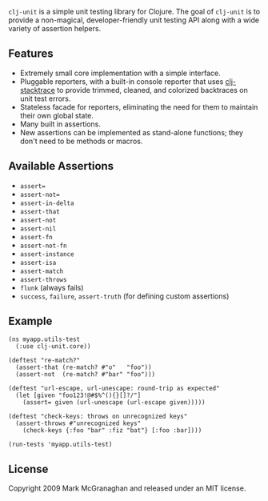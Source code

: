 `clj-unit` is a simple unit testing library for Clojure. The goal of `clj-unit` is to provide a non-magical, developer-friendly unit testing API along with a wide variety of assertion helpers.

Features
--------

 * Extremely small core implementation with a simple interface.
 * Pluggable reporters, with a built-in console reporter that uses [clj-stacktrace](http://github.com/mmcgrana/clj-stacktrace) to provide trimmed, cleaned, and colorized backtraces on unit test errors.
 * Stateless facade for reporters, eliminating the need for them to maintain their own global state.
 * Many built in assertions.
 * New assertions can be implemented as stand-alone functions; they don't need to be methods or macros.

Available Assertions
--------------------

 * `assert=`
 * `assert-not=`
 * `assert-in-delta`
 * `assert-that`
 * `assert-not`
 * `assert-nil`
 * `assert-fn`
 * `assert-not-fn`
 * `assert-instance`
 * `assert-isa`
 * `assert-match`
 * `assert-throws`
 * `flunk` (always fails)
 * `success`, `failure`, `assert-truth` (for defining custom assertions)

Example
-------

    (ns myapp.utils-test
      (:use clj-unit.core))
    
    (deftest "re-match?"
      (assert-that (re-match? #"o"   "foo"))
      (assert-not  (re-match? #"bar" "foo")))
    
    (deftest "url-escape, url-unescape: round-trip as expected"
      (let [given "foo123!@#$%^(){}[]?/"]
        (assert= given (url-unescape (url-escape given)))))
    
    (deftest "check-keys: throws on unrecognized keys"
      (assert-throws #"unrecognized keys"
        (check-keys {:foo "bar" :fiz "bat"} [:foo :bar])))
    
    (run-tests 'myapp.utils-test)

License
-------

Copyright 2009 Mark McGranaghan and released under an MIT license.

